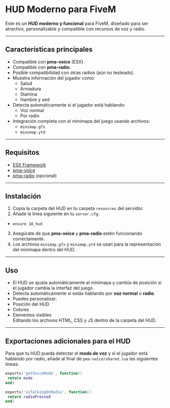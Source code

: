 # HUD Moderno para FiveM

Este es un **HUD moderno y funcional** para FiveM, diseñado para ser atractivo, personalizable y compatible con recursos de voz y radio.

---

## Características principales

- Compatible con **pma-voice** (ESX).  
- Compatible con **pma-radio**.  
- Posible compatibilidad con otras radios (aún no testeado).  
- Muestra información del jugador como:
  - Salud
  - Armadura
  - Stamina
  - Hambre y sed
- Detecta automáticamente si el jugador está hablando:
  - Voz normal
  - Por radio
- Integración completa con el minimapa del juego usando archivos:
  - `minimap.gfx`
  - `minimap.ytd`

---

## Requisitos

- [ESX Framework](https://esx-framework.github.io/)  
- [pma-voice](https://github.com/modeppp/pma-voice)  
- [pma-radio](https://github.com/modeppp/pma-radio) (opcional)  

---

## Instalación

1. Copia la carpeta del HUD en tu carpeta `resources` del servidor.  
2. Añade la línea siguiente en tu `server.cfg`:
  - `ensure 18_hud`
3. Asegúrate de que **pma-voice** y **pma-radio** estén funcionando correctamente.  
4. Los archivos `minimap.gfx` y `minimap.ytd` se usan para la representación del minimapa dentro del HUD.  

---

## Uso

- El HUD se ajusta automáticamente al minimapa y cambia de posición si el jugador cambia la interfaz del juego.  
- Detecta automáticamente si estás hablando por **voz normal** o **radio**.  
- Puedes personalizar:
- Posición del HUD
- Colores
- Elementos visibles  
Editando los archivos HTML, CSS y JS dentro de la carpeta del HUD.

---

## Exportaciones adicionales para el HUD

Para que tu HUD pueda detectar el **modo de voz** y si el jugador está hablando por radio, añade al final de `pma-voice/shared.lua` las siguientes líneas:

```lua
exports('getVoiceMode', function()
 return mode
end)

exports('isTalkingOnRadio', function()
 return radioPressed
end)